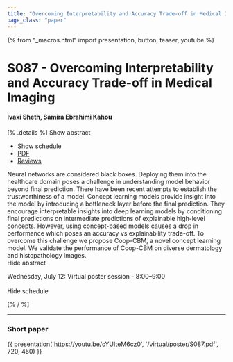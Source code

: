 ```yaml
---
title: "Overcoming Interpretability and Accuracy Trade-off in Medical Imaging"
page_class: "paper"
---
```


{% from "_macros.html" import presentation, button, teaser, youtube %}

# S087 - Overcoming Interpretability and Accuracy Trade-off in Medical Imaging

#### Ivaxi Sheth, Samira Ebrahimi Kahou

[% .details %]
<a class="toggle_visibility" data-selector=".abstract" data-level="3">Show abstract</a>
- <a class="toggle_visibility" data-selector=".schedule" data-level="3">Show schedule</a>
- <a href="https://openreview.net/pdf?id=BSf6JALJoc">PDF</a>
- <a href="https://openreview.net/forum?id=BSf6JALJoc">Reviews</a>

<p>
    <span class="abstract">
        Neural networks are considered black boxes. Deploying them into the healthcare domain poses a challenge in understanding model behavior beyond final prediction. There have been recent attempts to establish the trustworthiness of a model. Concept learning models provide insight into the model by introducing a bottleneck layer before the final prediction. They encourage interpretable insights into deep learning models by conditioning final predictions on intermediate predictions of explainable high-level concepts. However, using concept-based models causes a drop in performance which poses an accuracy vs explainability trade-off. To overcome this challenge we propose Coop-CBM, a novel concept learning model. We validate the performance of Coop-CBM on diverse dermatology and histopathology images. 
        <br>
        <span class="actions"><a class="toggle_visibility" data-level="2">Hide abstract</a></span>
    </span>
</p>

<p>
    <span class="schedule">
        Wednesday, July 12: Virtual poster session - 8:00–9:00<br>
        <br>
        <span class="actions"><a class="toggle_visibility" data-level="2">Hide schedule</a></span>
    </span>
</p>
[% / %]

---


### Short paper
{{ presentation('https://youtu.be/oYUIteM6cz0', '/virtual/poster/S087.pdf', 720, 450) }}